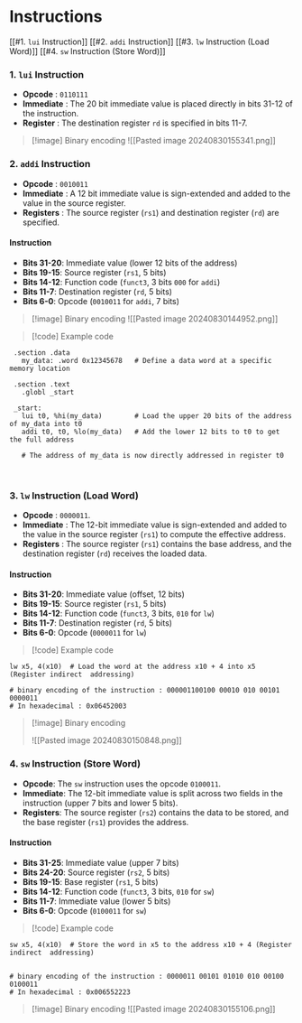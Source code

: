 # Instructions
[[#1. `lui` Instruction]]
[[#2. `addi` Instruction]]
[[#3. `lw` Instruction (Load Word)]]
[[#4. `sw` Instruction (Store Word)]]




### 1. `lui` Instruction
-  **Opcode** : `0110111`
- **Immediate** : The 20 bit immediate value is placed directly in bits 31-12 of the instruction.
- **Register** : The destination register `rd` is specified in bits 11-7.


> [!image] Binary encoding
> ![[Pasted image 20240830155341.png]]

### 2. `addi` Instruction
- **Opcode** : `0010011`
- **Immediate** : A 12 bit immediate value is sign-extended and added to the value in the source register.
- **Registers** : The source register (`rs1`) and destination register (`rd`) are specified.

#### Instruction 
- **Bits 31-20**: Immediate value (lower 12 bits of the address)
- **Bits 19-15**: Source register (`rs1`, 5 bits)
- **Bits 14-12**: Function code (`funct3`, 3 bits `000` for `addi`)
- **Bits 11-7**: Destination register (`rd`, 5 bits)
- **Bits 6-0**: Opcode (`0010011` for `addi`, 7 bits)

> [!image] Binary encoding
> ![[Pasted image 20240830144952.png]]

> [!code] Example code
```assembly
 .section .data
   my_data: .word 0x12345678   # Define a data word at a specific memory location
 
 .section .text
   .globl _start
 
 _start:
   lui t0, %hi(my_data)        # Load the upper 20 bits of the address of my_data into t0
   addi t0, t0, %lo(my_data)   # Add the lower 12 bits to t0 to get the full address
 
   # The address of my_data is now directly addressed in register t0
 ```

<br>

### 3. `lw` Instruction (Load Word)
- **Opcode** : `0000011`.
- **Immediate** : The 12-bit immediate value is sign-extended and added to the value in the source register (`rs1`) to compute the effective address.
- **Registers** : The source register (`rs1`) contains the base address, and the destination register (`rd`) receives the loaded data.

#### Instruction
- **Bits 31-20**: Immediate value (offset, 12 bits)
- **Bits 19-15**: Source register (`rs1`, 5 bits)
- **Bits 14-12**: Function code (`funct3`, 3 bits, `010` for `lw`)
- **Bits 11-7**: Destination register (`rd`, 5 bits)
- **Bits 6-0**: Opcode (`0000011` for `lw`)


> [!code] Example code
>
```assembly
lw x5, 4(x10)  # Load the word at the address x10 + 4 into x5 (Register indirect  addressing)

# binary encoding of the instruction : 000001100100 00010 010 00101 0000011
# In hexadecimal : 0x06452003
```

> [!image] Binary encoding
> 
> ![[Pasted image 20240830150848.png]]



### 4. `sw` Instruction (Store Word)
- **Opcode**: The `sw` instruction uses the opcode `0100011`.
- **Immediate**: The 12-bit immediate value is split across two fields in the instruction (upper 7 bits and lower 5 bits).
- **Registers**: The source register (`rs2`) contains the data to be stored, and the base register (`rs1`) provides the address.

#### Instruction
- **Bits 31-25**: Immediate value (upper 7 bits)
- **Bits 24-20**: Source register (`rs2`, 5 bits)
- **Bits 19-15**: Base register (`rs1`, 5 bits)
- **Bits 14-12**: Function code (`funct3`, 3 bits, `010` for `sw`)
- **Bits 11-7**: Immediate value (lower 5 bits)
- **Bits 6-0**: Opcode (`0100011` for `sw`)


> [!code] Example code
> 
```assembly
sw x5, 4(x10)  # Store the word in x5 to the address x10 + 4 (Register indirect  addressing)


# binary encoding of the instruction : 0000011 00101 01010 010 00100 0100011
# In hexadecimal : 0x006552223

```

> [!image] Binary encoding
> ![[Pasted image 20240830155106.png]]
